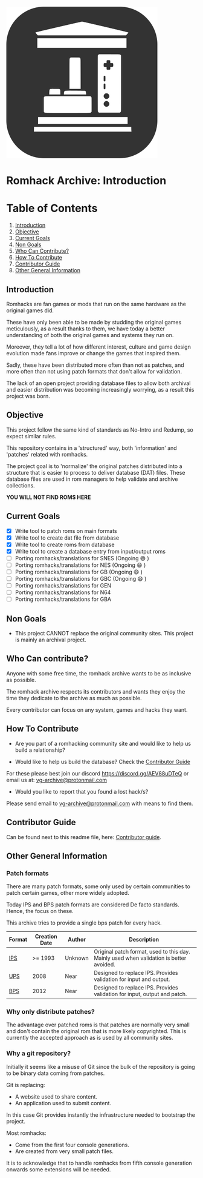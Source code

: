 ![videogame archive](./brand/videogame-archive-(alt).png "Videogame Archive")

# Romhack Archive: Introduction

# Table of Contents
1. [Introduction](#Introduction)
2. [Objective](#Objective)
3. [Current Goals](#Current-Goals)
4. [Non Goals](#Non-Goals)
6. [Who Can Contribute?](#Who-Can-Contribute)
5. [How To Contribute](#How-To-Contribute)
6. [Contributor Guide](#Contributor-Guide)
7. [Other General Information](#Other-General-Information)

## Introduction
Romhacks are fan games or mods that run on the same hardware as the original games did.

These have only been able to be made by studding the original games meticulously, as a result thanks to them, we have today a better understanding of both the original games and systems they run on.

Moreover, they tell a lot of how different interest, culture and game design evolution made fans improve or change the games that inspired them.

Sadly, these have been distributed more often than not as patches, and more often than not using patch formats that don't allow for validation.

The lack of an open project providing database files to allow both archival and easier distribution was becoming increasingly worrying, as a result this project was born.

## Objective
This project follow the same kind of standards as No-Intro and Redump, so expect similar rules.

This repository contains in a 'structured' way, both 'information' and 'patches' related with romhacks.

The project goal is to 'normalize' the original patches distributed into a structure that is easier to process to deliver database (DAT) files. These database files are used in rom managers to help validate and archive collections.

**YOU WILL NOT FIND ROMS HERE**

## Current Goals

- [x] Write tool to patch roms on main formats
- [x] Write tool to create dat file from database
- [x] Write tool to create roms from database
- [x] Write tool to create a database entry from input/output roms
- [ ] Porting romhacks/translations for SNES (Ongoing 😄  )
- [ ] Porting romhacks/translations for NES (Ongoing 😄 )
- [ ] Porting romhacks/translations for GB (Ongoing 😄 )
- [ ] Porting romhacks/translations for GBC (Ongoing 😄 )
- [ ] Porting romhacks/translations for GEN
- [ ] Porting romhacks/translations for N64
- [ ] Porting romhacks/translations for GBA

## Non Goals

- This project CANNOT replace the original community sites. This project is mainly an archival project.

## Who Can contribute?
Anyone with some free time, the romhack archive wants to be as inclusive as possible.

The romhack archive respects its contributors and wants they enjoy the time they dedicate to the archive as much as possible.

Every contributor can focus on any system, games and hacks they want.

## How To Contribute

- Are you part of a romhacking community site and would like to help us build a relationship?

- Would like to help us build the database? Check the [Contributor Guide](./contributor-guide.md)

For these please best join our discord https://discord.gg/AEV88uDTeQ or email us at: vg-archive@protonmail.com

- Would you like to report that you found a lost hack/s? 

Please send email to vg-archive@protonmail.com with means to find them.

## Contributor Guide

Can be found next to this readme file, here: [Contributor guide](./contributor-guide.md).

## Other General Information

### Patch formats
There are many patch formats, some only used by certain communities to patch certain games, other more widely adopted.

Today IPS and BPS patch formats are considered De facto standards. Hence, the focus on these.

This archive tries to provide a single bps patch for every hack.

| **Format**                      | **Creation Date** | **Author** | **Description**                                                                         |
|---------------------------------|-------------------|------------|-----------------------------------------------------------------------------------------|
| [IPS](../third-party/docs/ips/ips_spec.md)   | >= 1993           | Unknown    | Original patch format, used to this day. Mainly used when validation is better avoided. |
| [UPS](../third-party/docs/ups1/ups-spec.pdf) | 2008              | Near       | Designed to replace IPS. Provides validation for input and output.                      |
| [BPS](.../third-party/docs/bps1/bps_spec.md)  | 2012              | Near       | Designed to replace IPS. Provides validation for input, output and patch.               |

### Why only distribute patches?
The advantage over patched roms is that patches are normally very small and don't contain the original rom that is more likely copyrighted. This is currently the accepted approach as is used by all community sites.

### Why a git repository?
Initially it seems like a misuse of Git since the bulk of the repository is going to be binary data coming from patches.

Git is replacing:
- A website used to share content.
- An application used to submit content.

In this case Git provides instantly the infrastructure needed to bootstrap the project.

Most romhacks:
- Come from the first four console generations.
- Are created from very small patch files.

It is to acknowledge that to handle romhacks from fifth console generation onwards some extensions will be needed.